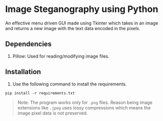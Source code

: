 # Image Steganography using Python

An effective menu driven GUI made using Tkinter which takes in an image and returns a new image with the text data encoded in the pixels.

## Dependencies

1. Pillow: Used for reading/modifying image files.

## Installation

1. Use the following command to install the requirements.

`pip install -r requirements.txt`

> Note: The program works only for `.png` files. Reason being image extensions like `.jpeg` uses lossy compressions which means the image pixel data is not preserved.
